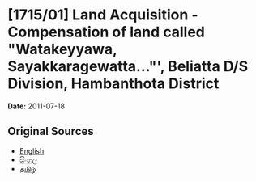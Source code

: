# [1715/01] Land Acquisition - Compensation of land called "Watakeyyawa, Sayakkaragewatta..."', Beliatta D/S Division, Hambanthota District

**Date:** 2011-07-18

## Original Sources

- [English](https://documents.gov.lk/view/extra-gazettes/2011/7/1715-01_E.pdf)
- [සිංහල](https://documents.gov.lk/view/extra-gazettes/2011/7/1715-01_S.pdf)
- [தமிழ்](https://documents.gov.lk/view/extra-gazettes/2011/7/1715-01_T.pdf)

